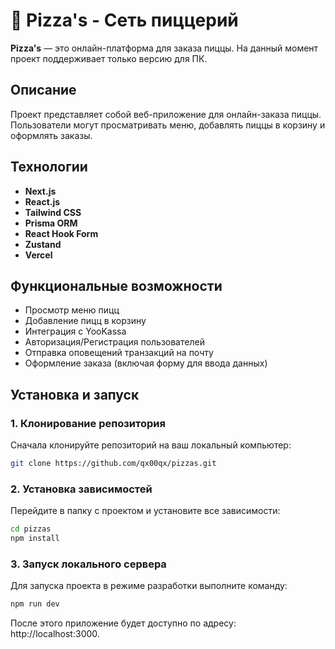 # 🍕 Pizza's - Сеть пиццерий

**Pizza's** — это онлайн-платформа для заказа пиццы. На данный момент проект поддерживает только версию для ПК.

## Описание

Проект представляет собой веб-приложение для онлайн-заказа пиццы. Пользователи могут просматривать меню, добавлять пиццы в корзину и оформлять заказы.

## Технологии

- **Next.js**
- **React.js**
- **Tailwind CSS**
- **Prisma ORM**
- **React Hook Form**
- **Zustand**
- **Vercel**

## Функциональные возможности

- Просмотр меню пицц
- Добавление пицц в корзину
- Интеграция с YooKassa
- Авторизация/Регистрация пользователей
- Отправка оповещений транзакций на почту
- Оформление заказа (включая форму для ввода данных)

## Установка и запуск

### 1. Клонирование репозитория

Сначала клонируйте репозиторий на ваш локальный компьютер:

```bash
git clone https://github.com/qx00qx/pizzas.git

```

### 2. Установка зависимостей

Перейдите в папку с проектом и установите все зависимости:

```bash
cd pizzas
npm install

```

### 3. Запуск локального сервера

Для запуска проекта в режиме разработки выполните команду:

```bash
npm run dev

```

После этого приложение будет доступно по адресу: http://localhost:3000.
